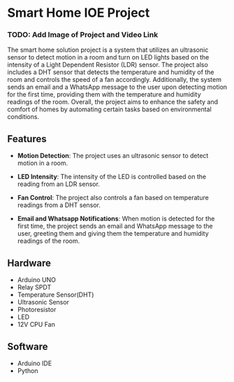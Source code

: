 # Smart Home IOE Project
### TODO: Add Image of Project and Video Link
The smart home solution project is a system that utilizes an ultrasonic sensor to detect motion in a room and turn on LED lights based on the intensity of a Light Dependent Resistor (LDR) sensor. The project also includes a DHT sensor that detects the temperature and humidity of the room and controls the speed of a fan accordingly. Additionally, the system sends an email and a WhatsApp message to the user upon detecting motion for the first time, providing them with the temperature and humidity readings of the room. Overall, the project aims to enhance the safety and comfort of homes by automating certain tasks based on environmental conditions.

## Features
- **Motion Detection**: The project uses an ultrasonic sensor to detect motion in a room.

- **LED Intensity**: The intensity of the LED is controlled based on the reading from an LDR sensor.

- **Fan Control**: The project also controls a fan based on temperature readings from a DHT sensor.

- **Email and Whatsapp Notifications**: When motion is detected for the first time, the project sends an email and WhatsApp message to the user, greeting them and giving them the temperature and humidity readings of the room.

## Hardware
- Arduino UNO
- Relay SPDT
- Temperature Sensor(DHT)
- Ultrasonic Sensor
- Photoresistor
- LED
- 12V CPU Fan
## Software
- Arduino IDE
- Python